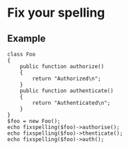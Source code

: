 # Fix your spelling

## Example

    class Foo
    {
        public function authorize()
        {
            return "Authorized\n";
        }
        public function authenticate()
        {
            return "Authenticated\n";
        }
    }
    $foo = new Foo();
    echo fixspelling($foo)->authorise();
    echo fixspelling($foo)->thenticate();
    echo fixspelling($foo)->auth();

